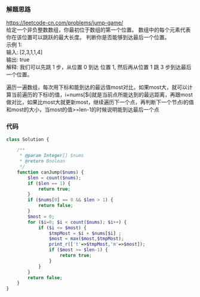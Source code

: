 ### 解题思路
https://leetcode-cn.com/problems/jump-game/  
给定一个非负整数数组，你最初位于数组的第一个位置。
数组中的每个元素代表你在该位置可以跳跃的最大长度。
判断你是否能够到达最后一个位置。  
示例 1:  
输入: [2,3,1,1,4]  
输出: true  
解释: 我们可以先跳 1 步，从位置 0 到达 位置 1, 然后再从位置 1 跳 3 步到达最后一个位置。

遍历一遍数组，每次用下标和能到达的最远值most对比，如果most大，就可以计算当前遍历的下标i的值，i+nums[$i]就是当前点所能达到的最远距离，再跟most做对比，如果比most大就更新most，继续遍历下一个点，再判断下一个节点i的值和most的大小，当most的值>=len-1的时候说明能到达最后一个点

### 代码

```php
class Solution {

    /**
     * @param Integer[] $nums
     * @return Boolean
     */
    function canJump($nums) {
        $len = count($nums);
        if ($len == 1) {
            return true;
        }
        if ($nums[0] == 0 && $len > 1) {
            return false;
        }
        $most = 0;
        for ($i=0; $i < count($nums); $i++) { 
            if ($i <= $most) {
                $tmpMost = $i + $nums[$i] ;
                $most = max($most,$tmpMost);
                print_r(['t'=>$tmpMost,'m'=>$most]);
                if ($most >= $len-1) {
                    return true;
                }
            }
        }
        return false;
    }
}
```
